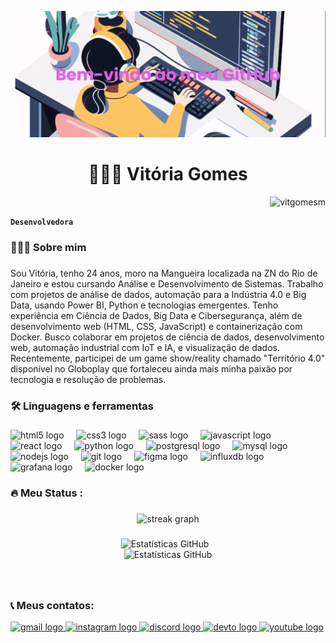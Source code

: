 <div align="center">

  ![Banner](https://github.com/vitgomesm/vitgomesm/raw/main/banner.png)

  </div>


  ###
  
  <h1 align="center">👩🏻‍💻 Vitória Gomes </h1>
<p align="right"> <img src="https://komarev.com/ghpvc/?username=vitgomesm&label=Profile%20views&color=0e75b6&style=flat" alt="vitgomesm" /> </p>

  **`Desenvolvedora`**
  <h3 align="left">👩🏻‍💻  Sobre mim</h3>
  
  ###
  
  <p align="left">Sou Vitória, tenho 24 anos, moro na Mangueira localizada na ZN do Rio de Janeiro e estou cursando Análise e Desenvolvimento de Sistemas. Trabalho com projetos de análise de dados, automação para a Indústria 4.0 e Big Data, usando Power BI, Python e tecnologias emergentes. Tenho experiência em Ciência de Dados, Big Data e Cibersegurança, além de desenvolvimento web (HTML, CSS, JavaScript) e containerização com Docker.
Busco colaborar em projetos de ciência de dados, desenvolvimento web, automação industrial com IoT e IA, e visualização de dados. Recentemente, participei de um game show/reality chamado "Território 4.0" disponível no Globoplay que fortaleceu ainda mais minha paixão por tecnologia e resolução de problemas.</p>
  
  ###
  
  <h3 align="left">🛠 Linguagens e ferramentas</h3>
  
  ###
  
  <div align="left">
    <img src="https://cdn.jsdelivr.net/gh/devicons/devicon/icons/html5/html5-original.svg" height="40" alt="html5 logo"  />
    <img width="12" />
    <img src="https://cdn.jsdelivr.net/gh/devicons/devicon/icons/css3/css3-original.svg" height="40" alt="css3 logo"  />
    <img width="12" />
    <img src="https://cdn.jsdelivr.net/gh/devicons/devicon/icons/sass/sass-original.svg" height="40" alt="sass logo"  />
    <img width="12" />
    <img src="https://cdn.jsdelivr.net/gh/devicons/devicon/icons/javascript/javascript-original.svg" height="40" alt="javascript logo"  />
    <img width="12" />
    <img src="https://cdn.jsdelivr.net/gh/devicons/devicon/icons/react/react-original.svg" height="40" alt="react logo"  />
    <img width="12" />
    <img src="https://cdn.jsdelivr.net/gh/devicons/devicon/icons/python/python-original.svg" height="40" alt="python logo"  />
    <img width="12" />
    <img src="https://cdn.jsdelivr.net/gh/devicons/devicon/icons/postgresql/postgresql-original.svg" height="40" alt="postgresql logo"  />
    <img width="12" />
    <img src="https://cdn.jsdelivr.net/gh/devicons/devicon/icons/mysql/mysql-original.svg" height="40" alt="mysql logo"  />
    <img width="12" />
    <img src="https://cdn.jsdelivr.net/gh/devicons/devicon/icons/nodejs/nodejs-original.svg" height="40" alt="nodejs logo"  />
    <img width="12" />
    <img src="https://cdn.jsdelivr.net/gh/devicons/devicon/icons/git/git-original.svg" height="40" alt="git logo"  />
    <img width="12" />
    <img src="https://cdn.jsdelivr.net/gh/devicons/devicon/icons/figma/figma-original.svg" height="40" alt="figma logo"  />
    <img width="12" />
    <img src="https://cdn.jsdelivr.net/gh/devicons/devicon/icons/influxdb/influxdb-original.svg" height="40" alt="influxdb logo"  />
    <img width="12" />
    <img src="https://cdn.jsdelivr.net/gh/devicons/devicon/icons/grafana/grafana-original.svg" height="40" alt="grafana logo"  />
    <img width="12" />
    <img src="https://cdn.jsdelivr.net/gh/devicons/devicon/icons/docker/docker-plain-wordmark.svg" height="40" alt="docker logo"  />
  </div>
  
  ###
  
  <h3 align="left">🔥   Meu Status :</h3>
  
  ###

  <div align="center">
    <img src="https://github-readme-streak-stats.herokuapp.com?user=vitgomesm&theme=radical&locale=pt_BR&date_format=j%20M%5B%20Y%5D" height="220" alt="streak graph"  />
  </div>

###
  <div align="center">
    <img 
      alt="Estatísticas GitHub" 
      height="200" 
      style="padding-right: 10px;" 
      src="https://github-readme-stats.vercel.app/api?username=vitgomesm&show_icons=true&theme=radical&include_all_commits=true&locale=pt-br" 
    />
  </div>
    
 <div align="center">
    <img 
      alt="Estatísticas GitHub" 
      height="200" 
      src="https://github-readme-stats.vercel.app/api/top-langs/?username=vitgomesm&theme=radical&layout=compact&custom_title=Tecnologias&langs_count=9" 
    />
    </div>

  ###
<br clear="both" />

<h3 align="left">📞 Meus contatos:</h3>


<div align="left">
  <a href="mailto:vit.gomes3004@gmail.com" target="_blank">
      <img src="https://img.shields.io/badge/Gmail-D14836?style=for-the-badge&logo=gmail&logoColor=white" alt="gmail logo" />
  </a>
  <a href="https://www.instagram.com/vittech4.0" target="_blank">
      <img src="https://img.shields.io/badge/Instagram-E4405F?style=for-the-badge&logo=instagram&logoColor=white" alt="instagram logo" />
  </a>
  <a href="https://discord.com/users/1296911700800311411" target="_blank">
      <img src="https://img.shields.io/badge/Discord-7289DA?style=for-the-badge&logo=discord&logoColor=white" alt="discord logo" />
  </a>
  <a href="https://dev.to/vitgomesm" target="_blank">
      <img src="https://img.shields.io/badge/dev.to-0A0A0A?style=for-the-badge&logo=devdotto&logoColor=white" alt="devto logo" />
  </a>
  <a href="https://www.youtube.com/@vitoriagomes6596" target="_blank">
      <img src="https://img.shields.io/badge/YouTube-FF0000?style=for-the-badge&logo=youtube&logoColor=white" alt="youtube logo" />
  </a>
</div>

